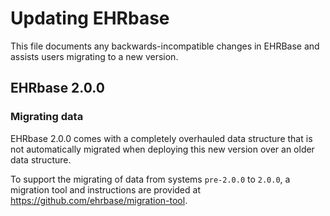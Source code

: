 # Updating EHRbase

This file documents any backwards-incompatible changes in EHRBase and assists users migrating to a new version.

## EHRbase 2.0.0

### Migrating data

EHRbase 2.0.0 comes with a completely overhauled data structure that is not automatically migrated when deploying this 
new version over an older data structure.

To support the migrating of data from systems `pre-2.0.0` to `2.0.0`, a migration tool and instructions are provided 
at https://github.com/ehrbase/migration-tool. 